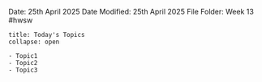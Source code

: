 Date: 25th April 2025
Date Modified: 25th April 2025
File Folder: Week 13
#hwsw

```ad-abstract
title: Today's Topics
collapse: open

- Topic1
- Topic2
- Topic3

```



